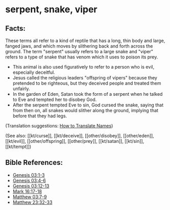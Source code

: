 # serpent, snake, viper #

## Facts: ##

These terms all refer to a kind of reptile that has a long, thin body and large, fanged jaws, and which moves by slithering back and forth across the ground. The term "serpent" usually refers to a large snake and "viper" refers to a type of snake that has venom which it uses to poison its prey.

* This animal is also used figuratively to refer to a person who is evil, especially deceitful.
* Jesus called the religious leaders "offspring of vipers" because they pretended to be righteous, but they deceived people and treated them unfairly.
* In the garden of Eden, Satan took the form of a serpent when he talked to Eve and tempted her to disobey God.
* After the serpent tempted Eve to sin, God cursed the snake, saying that from then on, all snakes would slither along the ground, implying that before that they had legs.

(Translation suggestions:  [How to Translate Names](en/ta-vol1/translate/man/translate-names))

(See also: [[kt/curse]], [[kt/deceive]], [[other/disobey]], [[other/eden]], [[kt/evil]], [[other/offspring]], [[other/prey]], [[kt/satan]], [[kt/sin]], [[kt/tempt]])

## Bible References: ##

* [Genesis 03:1-3](en/tn/gen/help/03/01)
* [Genesis 03:4-6](en/tn/gen/help/03/04)
* [Genesis 03:12-13](en/tn/gen/help/03/12)
* [Mark 16:17-18](en/tn/mrk/help/16/17)
* [Matthew 03:7-9](en/tn/mat/help/03/07)
* [Matthew 23:32-33](en/tn/mat/help/23/32)